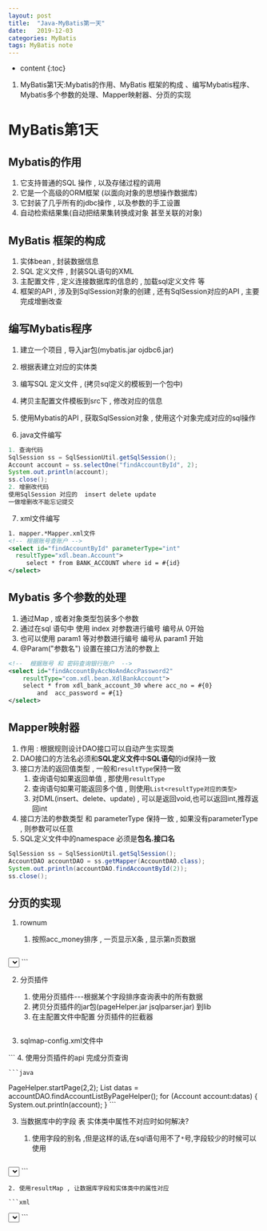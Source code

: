 ```yaml
---
layout: post
title:  "Java-MyBatis第一天"
date:   2019-12-03
categories: MyBatis
tags: MyBatis note
---
```


* content
{:toc}

1. MyBatis第1天:Mybatis的作用、MyBatis 框架的构成 、编写Mybatis程序、Mybatis多个参数的处理、Mapper映射器、分页的实现 










# MyBatis第1天
## Mybatis的作用 
1. 它支持普通的SQL 操作 , 以及存储过程的调用 
2. 它是一个高级的ORM框架 (以面向对象的思想操作数据库)
3. 它封装了几乎所有的jdbc操作 , 以及参数的手工设置 
4. 自动检索结果集(自动把结果集转换成对象 甚至关联的对象)  

## MyBatis 框架的构成 
1. 实体bean , 封装数据信息 
2. SQL 定义文件 , 封装SQL语句的XML
3. 主配置文件 , 定义连接数据库的信息的 , 加载sql定义文件 等
4. 框架的API , 涉及到SqlSession对象的创建 , 还有SqlSession对应的API , 主要完成增删改查

## 编写Mybatis程序 
1. 建立一个项目 , 导入jar包(mybatis.jar ojdbc6.jar) 
2. 根据表建立对应的实体类  
3. 编写SQL 定义文件 , (拷贝sql定义的模板到一个包中)
4. 拷贝主配置文件模板到src下 , 修改对应的信息 
5. 使用Mybatis的API , 获取SqlSession对象 , 使用这个对象完成对应的sql操作

6. java文件编写

```java
1. 查询代码
SqlSession ss = SqlSessionUtil.getSqlSession();
Account account = ss.selectOne("findAccountById", 2);
System.out.println(account);
ss.close();
2. 增删改代码
使用SqlSession 对应的  insert delete update 
一做增删改不能忘记提交 
```

7. xml文件编写

```xml
1. mapper.*Mapper.xml文件
<!-- 根据账号查账户 -->    
<select id="findAccountById" parameterType="int" 
  resultType="xdl.bean.Account">
     select * from BANK_ACCOUNT where id = #{id}
</select>
```

## Mybatis 多个参数的处理 
1. 通过Map , 或者对象类型包装多个参数 
2. 通过在sql 语句中 使用 index 对参数进行编号  编号从 0开始 
3. 也可以使用 param1  等对参数进行编号 编号从 param1 开始  
4. @Param("参数名") 设置在接口方法的参数上

```xml
<!--  根据账号 和 密码查询银行账户  -->
<select id="findAccountByAccNoAndAccPassword2" 
    resultType="com.xdl.bean.XdlBankAccount">
    select * from xdl_bank_account_30 where acc_no = #{0} 
        and  acc_password = #{1}    
</select>
```

## Mapper映射器
1. 作用 : 根据规则设计DAO接口可以自动产生实现类 
2. DAO接口的方法名必须和**SQL定义文件**中**SQL语句**的id保持一致 
3. 接口方法的返回值类型 , 一般和`resultType`保持一致
    1. 查询语句如果返回单值 , 那使用`resultType` 
    2. 查询语句如果可能返回多个值 , 则使用`List<resultType对应的类型>`
    3. 对DML(insert、delete、update) , 可以是返回void,也可以返回int,推荐返回int
4. 接口方法的参数类型 和 parameterType 保持一致 , 如果没有parameterType , 则参数可以任意 
5. SQL定义文件中的namespace 必须是**包名.接口名**    

```java
SqlSession ss = SqlSessionUtil.getSqlSession();
AccountDAO accountDAO = ss.getMapper(AccountDAO.class);
System.out.println(accountDAO.findAccountById(2));
ss.close();
```

## 分页的实现 
1. rownum
    1. 按照acc_money排序 , 一页显示X条 , 显示第n页数据

    ```xml
<select id="findAccountListByPageInfo"
    resultType="xdl.bean.Account">
    select * from (
        select rownum r,t.* from
            (select * from BANK_ACCOUNT order by ACC_MONEY) t
        where rownum &lt; #{pageSize}*#{pageNumber}+1)
    where r > #{pageSize}*(#{pageNumber}-1)
</select>
    ```

2. 分页插件
    1. 使用分页插件---根据某个字段排序查询表中的所有数据
    2. 拷贝分页插件的jar包(pageHelper.jar  jsqlparser.jar) 到lib  
    3. 在主配置文件中配置 分页插件的拦截器

    ```xml
1. sqlmap-config.xml文件中
<plugins>
    <plugin interceptor="com.github.pagehelper.PageHelper"/>
</plugins>
    ``` 
    4. 使用分页插件的api 完成分页查询 

    ```java
PageHelper.startPage(2,2);
List<Account> datas = accountDAO.findAccountListByPageHelper();
for (Account account:datas) {
    System.out.println(account);
}
    ```  

3. 当数据库中的字段 表 实体类中属性不对应时如何解决?
    1. 使用字段的别名 ,但是这样的话,在sql语句用不了`*`号,字段较少的时候可以使用

    ```xml
<select id="findAccountById" parameterType="int" 
      resultType="com.xdl.bean.XdlBankAccount">
     select id acc_id,acc_no,acc_password,acc_money
        from bank_account where  id = #{id}
</select>
    ```
    
    2. 使用resultMap , 让数据库字段和实体类中的属性对应

    ```xml
<select id="findAccountById" parameterType="int" 
    resultMap="accountMap">
     select * from xdl_bank_account_30 where  id = #{id}
</select>
<resultMap type="com.xdl.bean.XdlBankAccount" id="accountMap">
     <!--  说明数据库中的字段 和 实体类中属性的对应关系 -->
     <result  column="id"   property="acc_id"/>
</resultMap>
    ```  





